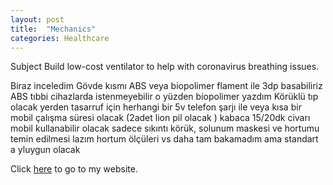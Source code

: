 ```yaml
---
layout: post
title:  "Mechanics"
categories: Healthcare
---
```


Subject 
Build low-cost ventilator to help with coronavirus breathing issues.

Biraz inceledim 
Gövde kısmı ABS veya biopolimer flament ile 3dp basabiliriz ABS tıbbi cihazlarda istenmeyebilir o yüzden biopolimer yazdım 
Körüklü tıp olacak yerden tasarruf için herhangi bir 5v telefon şarjı ile veya kısa bir mobil çalışma süresi olacak (2adet lion pil olacak ) kabaca 15/20dk civarı mobil kullanabilir olacak sadece sıkıntı körük, solunum maskesi ve hortumu temin edilmesi lazım hortum ölçüleri  vs daha tam bakamadım ama standart a yluygun olacak

 Click <a href="https://www.devops.engineering/">here</a> to go to my website.
